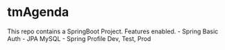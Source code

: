 # tmAgenda
This repo contains a SpringBoot Project.
  Features enabled.
    - Spring Basic Auth
    - JPA MySQL
    - Spring Profile Dev, Test, Prod
    
